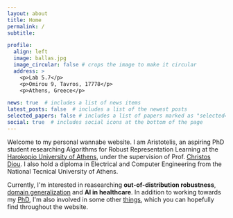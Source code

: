 ```yaml
---
layout: about
title: Home
permalink: /
subtitle: 

profile:
  align: left
  image: ballas.jpg
  image_circular: false # crops the image to make it circular
  address: >
    <p>Lab 5.7</p>
    <p>Omirou 9, Tavros, 17778</p>
    <p>Athens, Greece</p>

news: true  # includes a list of news items
latest_posts: false  # includes a list of the newest posts
selected_papers: false # includes a list of papers marked as "selected={true}"
social: true  # includes social icons at the bottom of the page
---
```


Welcome to my personal wannabe website. I am Aristotelis, an aspiring PhD student researching Algorithms for Robust Representation Learning at the
[Harokopio University of Athens](https://www.dit.hua.gr/index.php/en/), under the supervision 
of Prof. [Christos Diou](https://diou.github.io). I also hold a diploma in Electrical and Computer Engineering from the National Tecnical University of Athens. 

Currently, I'm interested in reasearching **out-of-distribution robustness**, [domain generalization](https://bds-dgtutorial.github.io/) and **AI in healthcare**. 
In addition to working towards my [PhD](publications), I'm also involved in some other [things](/projects), which you can hopefully find throughout the 
website.

